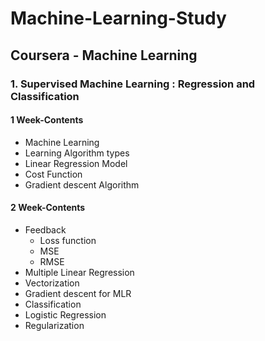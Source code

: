 # Machine-Learning-Study
## Coursera - Machine Learning
### 1. Supervised Machine Learning : Regression and Classification

#### 1 Week-Contents
- Machine Learning
- Learning Algorithm types
- Linear Regression Model
- Cost Function
- Gradient descent Algorithm

#### 2 Week-Contents
- Feedback
  - Loss function
  - MSE
  - RMSE
- Multiple Linear Regression
- Vectorization
- Gradient descent for MLR
- Classification
- Logistic Regression
- Regularization

